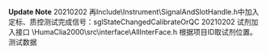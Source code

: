 ********Update Note********
20210202  再Include\Instrument\SignalAndSlotHandle.h中加入定标、质控测试完成信号：sglStateChangedCalibrateOrQC
20210202  试剂加入接口 \HumaClia2000\src\interface\AllInterFace.h 根据项目ID取试剂位置。 
测试数据
